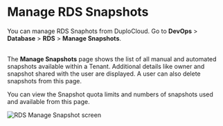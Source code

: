 # Manage RDS Snapshots

You can manage RDS Snaphots from DuploCloud. Go to **DevOps** > **Database** > **RDS** > **Manage Snapshots**.

\
The **Manage Snapshots** page shows the list of all manual and automated snapshots available within a Tenant. Additional details like owner and snapshot shared with the user are displayed. A user can also  delete snapshots from this page.

You can view the Snapshot quota limits and numbers of snapshots used and available from this page.

![RDS Manage Snapshot screen](<../../../../.gitbook/assets/image (18) (3).png>)

&#x20;


